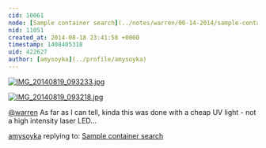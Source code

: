 ```yaml
---
cid: 10061
node: [Sample container search](../notes/warren/08-14-2014/sample-container-search)
nid: 11051
created_at: 2014-08-18 23:41:58 +0000
timestamp: 1408405318
uid: 422627
author: [amysoyka](../profile/amysoyka)
---
```


[![IMG_20140819_093233.jpg](https://i.publiclab.org/system/images/photos/000/006/326/medium/IMG_20140819_093233.jpg)](https://i.publiclab.org/system/images/photos/000/006/326/original/IMG_20140819_093233.jpg)


[![IMG_20140819_093218.jpg](https://i.publiclab.org/system/images/photos/000/006/327/medium/IMG_20140819_093218.jpg)](https://i.publiclab.org/system/images/photos/000/006/327/original/IMG_20140819_093218.jpg)

[@warren](/profile/warren) As far as I can tell, kinda this was done with a cheap UV light - not a high intensity laser LED...

[amysoyka](../profile/amysoyka) replying to: [Sample container search](../notes/warren/08-14-2014/sample-container-search)

